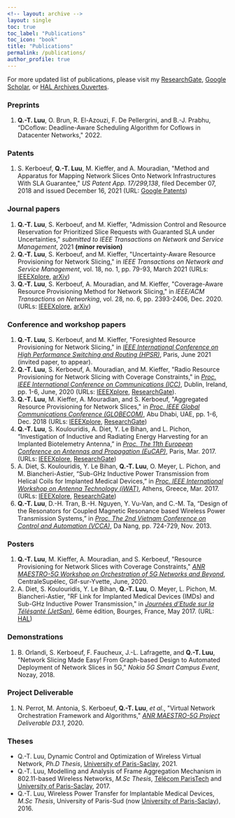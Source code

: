 ```yaml
---
<!-- layout: archive -->
layout: single
toc: true
toc_label: "Publications"
toc_icon: "book"
title: "Publications"
permalink: /publications/ 
author_profile: true
---
```


<!-- classes: wide -->
<!--******************************************** -->


For more updated list of publications, please visit my [ResearchGate](https://www.researchgate.net/profile/Quang_Trung_Luu), [Google Scholar](https://scholar.google.fr/citations?user=GqQcLAIAAAAJ&hl=fr), or [HAL Archives Ouvertes](https://cv.archives-ouvertes.fr/quang-trung-luu).

### Preprints
1. **Q.-T. Luu**, O. Brun, R. El-Azouzi, F. De Pellergrini, and B.-J. Prabhu, “DCoflow: Deadline-Aware Scheduling Algorithm for Coflows in Datacenter Networks," 2022.


### Patents
1.  S. Kerboeuf, **Q.-T. Luu**, M. Kieffer, and A. Mouradian, "Method and Apparatus for Mapping Network Slices Onto Network Infrastructures With SLA Guarantee," *US Patent App. 17/299,138*, filed December 07, 2018 and issued December 16, 2021 (URL: [Google Patents](https://patents.google.com/patent/US20210392040A1/en))

### Journal papers
1. **Q.-T. Luu**, S. Kerboeuf, and M. Kieffer, "Admission Control and Resource Reservation for Prioritized Slice Requests with Guaranted SLA under Uncertainties," *submitted to IEEE Transactions on Network and Service Management*, 2021 **(minor revision)**
1. **Q.-T. Luu**, S. Kerboeuf, and M. Kieffer, "Uncertainty-Aware Resource Provisioning for Network Slicing," in *IEEE Transactions on Network and Service Management*, vol. 18, no. 1, pp. 79-93, March 2021 (URLs: [IEEEXplore](https://ieeexplore.ieee.org/document/9351563), [arXiv](https://arxiv.org/abs/2006.01104))
1. **Q.-T. Luu**, S. Kerboeuf, A. Mouradian, and M. Kieffer, "Coverage-Aware Resource Provisioning Method for Network Slicing," in *IEEE/ACM Transactions on Networking*, vol. 28, no. 6, pp. 2393-2406, Dec. 2020. (URLs: [IEEEXplore](https://ieeexplore.ieee.org/document/9187556/), [arXiv](https://arxiv.org/abs/1907.09211v3))

### Conference and workshop papers
1. **Q.-T. Luu**, S. Kerboeuf, and M. Kieffer, "Foresighted Resource Provisioning for Network Slicing," in [*IEEE International Conference on High Performance Switching and Routing (HPSR)*](https://hpsr2021.ieee-hpsr.org/), Paris, June 2021 (invited paper, to appear).
1. **Q.-T. Luu**, S. Kerboeuf, A. Mouradian, and M. Kieffer, "Radio Resource Provisioning for Network Slicing with Coverage Constraints," in [*Proc. IEEE International Conference on Communications (ICC)*](https://icc2020.ieee-icc.org/), Dublin, Ireland, pp. 1-6, June, 2020 (URLs: [IEEEXplore](https://ieeexplore.ieee.org/document/9148897), [ResearchGate](https://www.researchgate.net/publication/339953472_Radio_Resource_Provisioning_for_Network_Slicing_with_Coverage_Constraints)).
1. **Q.-T. Luu**, M. Kieffer, A. Mouradian, and S. Kerboeuf, "Aggregated Resource Provisioning for Network Slices," in [*Proc. IEEE Global Communications Conference (GLOBECOM)*](http://globecom2018.ieee-globecom.org/), Abu Dhabi, UAE, pp. 1-6, Dec. 2018 (URLs: [IEEEXplore](https://ieeexplore.ieee.org/abstract/document/8648039), [ResearchGate](https://www.researchgate.net/publication/326572089_Aggregated_Resource_Provisioning_for_Network_Slices))
1. **Q.-T. Luu**, S. Koulouridis, A. Diet, Y. Le Bihan, and L. Pichon, “Investigation of Inductive and Radiating Energy Harvesting for an Implanted Biotelemetry Antenna,” in [*Proc. The 11th European Conference on Antennas and Propagation (EuCAP)*](http://www.eucap2017.org/), Paris, Mar. 2017. (URLs: [IEEEXplore](https://ieeexplore.ieee.org/document/7928620/), [ResearchGate](https://www.researchgate.net/profile/Quang_Trung_Luu/publication/317039300_Investigation_of_Inductive_and_Radiating_Energy_Harvesting_for_an_Implanted_Biotelemetry_Antenna/links/59df6d24aca27258f7d789e6/Investigation-of-Inductive-and-Radiating-Energy-Harvesting-for-an-Implanted-Biotelemetry-Antenna.pdf))
1. A. Diet, S. Koulouridis, Y. Le Bihan, **Q.-T. Luu**, O. Meyer, L. Pichon, and M. Biancheri-Astier, “Sub-GHz Inductive Power Transmission from Helical Coils for Implanted Medical Devices,” in [*Proc. IEEE International Workshop on Antenna Technology (iWAT)*](http://www.iwat2017.org/), Athens, Greece, Mar. 2017. (URLs: [IEEEXplore](https://ieeexplore.ieee.org/document/7915348/), [ResearchGate](https://www.researchgate.net/profile/Quang_Trung_Luu/publication/316611772_Sub-GHz_inductive_power_transmission_from_helical_coils_for_implanted_medical_devices/links/59df6d25aca27258f7d789e7/Sub-GHz-inductive-power-transmission-from-helical-coils-for-implanted-medical-devices.pdf))
1. **Q.-T. Luu**, D.-H. Tran, B.-H. Nguyen, Y. Vu-Van, and C.-M. Ta, “Design of the Resonators for Coupled Magnetic Resonance based Wireless Power Transmission Systems,” in [*Proc. The 2nd Vietnam Conference on Control and Automation (VCCA)*](https://sites.google.com/site/vcca2013/home), Da Nang, pp. 724-729, Nov. 2013.

<!-- ### Invited papers
1. **Q.-T. Luu**, S. Koulouridis, A. Diet, Y. Le Bihan, and L. Pichon, “Inductive and Radiating Energy Harvesting for an Implanted Biotelemetry Antenna,” in [*Proc. IEEE International Workshop on Antenna Technology (iWAT)*](http://www.iwat2017.org/), Athens, Greece, Mar. 2017.
-->
### Posters
1. **Q.-T. Luu**, M. Kieffer, A. Mouradian, and S. Kerboeuf, "Resource Provisioning for Network Slices with Coverage Constraints," [*ANR MAESTRO-5G Workshop on Orchestration of 5G Networks and Beyond*](https://orch5g.roc.cnam.fr/), CentraleSupélec, Gif-sur-Yvette, June, 2020.
1. A. Diet, S. Koulouridis, Y. Le Bihan, **Q.-T. Luu**, O. Meyer, L. Pichon, M. Biancheri-Astier, "RF Link for Implanted Medical Devices (IMDs) and Sub-GHz Inductive Power Transmission," in [*Journées d’Etude sur la Télésanté (JetSan)*](https://jetsan2017.sciencesconf.org/program), 6ème édition, Bourges, France, May 2017. (URL: [HAL](https://hal.archives-ouvertes.fr/hal-01692423/))

<!-- 2. **Q.-T. Luu**, S. Kerboeuf, A. Mouradian, and M. Kieffer, "Towards Green Computing for Next Generation Mobile Net-works: A Resource Provisioning Method for 5G," in *Global Young Vietnamese Scholars Forum (GYVSF)*, Hanoi, Vietnam, Dec. 2019. -->

### Demonstrations
1. B. Orlandi, S. Kerboeuf, F. Faucheux, J.-L. Lafragette, and **Q.-T. Luu**, "Network Slicing Made Easy! From Graph-based Design to Automated Deployment of Network Slices in 5G," *Nokia 5G Smart Campus Event*, Nozay, 2018.

### Project Deliverable
1. N. Perrot, M. Antonia, S. Kerboeuf, **Q.-T. Luu**, *et al*., "Virtual Network Orchestration Framework and Algorithms," [*ANR MAESTRO-5G Project*](https://maestro5g.roc.cnam.fr/) *Deliverable D3.1*, 2020.

### Theses
* Q.-T. Luu, Dynamic Control and Optimization of Wireless Virtual Network, *Ph.D Thesis*, [University of Paris-Saclay](https://www.universite-paris-saclay.fr/), 2021.
* Q.-T. Luu, Modelling and Analysis of Frame Aggregation Mechanism in 802.11-based Wireless Networks, *M.Sc Thesis*, [Télécom ParisTech](https://www.telecom-paris.fr/) and [University of Paris-Saclay](https://www.universite-paris-saclay.fr/), 2017.
* Q.-T. Luu, Wireless Power Transfer for Implantable Medical Devices, *M.Sc Thesis*, University of Paris-Sud (now [University of Paris-Saclay](https://www.universite-paris-saclay.fr/)), 2016.
